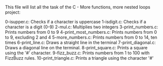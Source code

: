 This file will list all the task of the C - More functions, more nested loops project:

0-isupper.c: Checks if a character is uppercase
1-isdigit.c: Checks if a character is a digit (0-9)
2-mul.c: Multiplies two integers
3-print_numbers.c: Prints numbers from 0 to 9
4-print_most_numbers.c: Prints numbers from 0 to 9, excluding 2 and 4
5-more_numbers.c: Prints numbers from 0 to 14, ten times
6-print_line.c: Draws a straight line in the terminal
7-print_diagonal.c: Draws a diagonal line on the terminal.
8-print_square.c: Prints a square using the '#' character.
9-fizz_buzz.c: Prints numbers from 1 to 100 with FizzBuzz rules.
10-print_triangle.c: Prints a triangle using the character '#'
